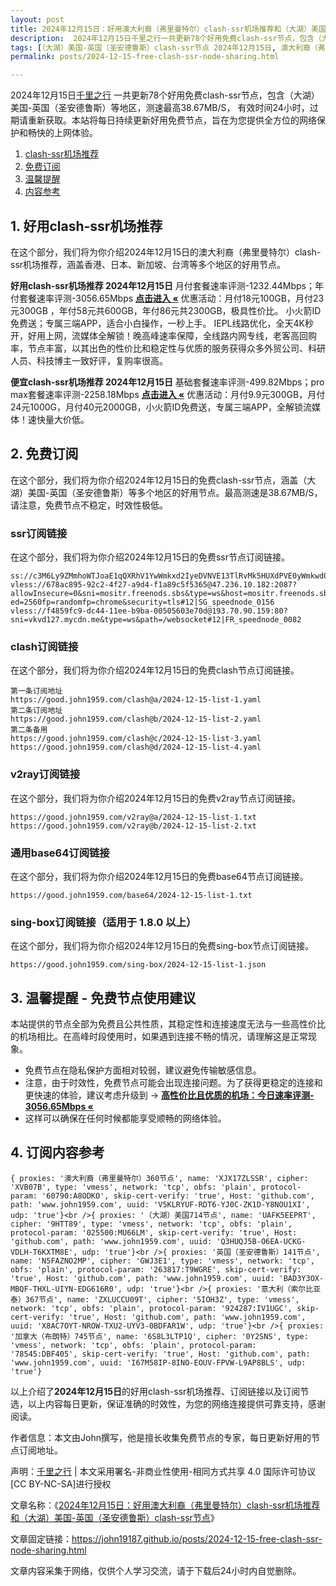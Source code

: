 ```yaml
---
layout: post
title: 2024年12月15日：好用澳大利裔（弗里曼特尔）clash-ssr机场推荐和（大湖）美国-英国（圣安德鲁斯）clash-ssr节点
description:  2024年12月15日千里之行一共更新78个好用免费clash-ssr节点，包含（大湖）美国-英国（圣安德鲁斯）等地区，测速最高38.67MB/S， 有效时间24小时，过期请重新获取。本站将每日持续更新好用免费节点，旨在为您提供全方位的网络保护和畅快的上网体验
tags: [（大湖）美国-英国（圣安德鲁斯）clash-ssr节点 2024年12月15日, 澳大利裔（弗里曼特尔）好用clash-ssr机场推荐 2024年12月15日]
permalink: posts/2024-12-15-free-clash-ssr-node-sharing.html

---
```



2024年12月15日[千里之行](https://john19187.github.io) 一共更新78个好用免费clash-ssr节点，包含（大湖）美国-英国（圣安德鲁斯）等地区，测速最高38.67MB/S， 有效时间24小时，过期请重新获取。本站将每日持续更新好用免费节点，旨在为您提供全方位的网络保护和畅快的上网体验。

1. [clash-ssr机场推荐](#1-好用clash-ssr机场推荐)
2. [免费订阅](#2-免费订阅)
3. [温馨提醒](#3-温馨提醒---免费节点使用建议)
4. [内容参考](#4-订阅内容参考)

## 1. 好用clash-ssr机场推荐

在这个部分，我们将为你介绍2024年12月15日的澳大利裔（弗里曼特尔）clash-ssr机场推荐，涵盖香港、日本、新加坡、台湾等多个地区的好用节点。

<div class="good cat1"><strong>好用clash-ssr机场推荐 2024年12月15日</strong> 月付套餐速率评测-1232.44Mbps；年付套餐速率评测-3056.65Mbps <strong><a href="https://good.john1959.com/lepl/2024-12-15" target="_blank">点击进入 «</a></strong> 优惠活动：月付18元100GB，月付23元300GB ，年付58元共600GB，年付86元共2300GB，极具性价比。 小火箭ID免费送；专属三端APP，适合小白操作，一秒上手。 IEPL线路优化，全天4K秒开，好用上网，流媒体全解锁！晚高峰速率保障，全线路内网专线，老客高回购率，节点丰富，以其出色的性价比和稳定性与优质的服务获得众多外贸公司、科研人员、科技博主一致好评，复购率很高。</div><div class="good cat2">

<strong>便宜clash-ssr机场推荐 2024年12月15日</strong> 基础套餐速率评测-499.82Mbps；pro max套餐速率评测-2258.18Mbps <strong><a href="https://good.john1959.com/cheap/2024-12-15" target="_blank">点击进入 «</a></strong> 优惠活动：月付9.9元300GB，月付24元1000G，月付40元2000GB，小火箭ID免费送，专属三端APP，全解锁流媒体！速快量大价低。</div>

## 2. 免费订阅

在这个部分，我们将为你介绍2024年12月15日的免费clash-ssr节点，涵盖（大湖）美国-英国（圣安德鲁斯）等多个地区的好用节点。最高测速是38.67MB/S，请注意，免费节点不稳定，时效性极低。

### ssr订阅链接

在这个部分，我们将为你介绍2024年12月15日的免费ssr节点订阅链接。

```
ss://c3M6Ly9ZMmhoWTJoaE1qQXRhV1YwWmkxd2IyeDVNVE13TlRvMk5HUXdPVE0yWmkwd016UmxMVFJsT0RJdE9EaGlPQzAxTmpneU56Z3pabVJsWldN@free.2weradf:36511#7%7C%F0%9F%87%B7%F0%9F%87%BA%20%E4%BF%84%E7%BD%97%E6%96%AF%2001%20%7C%201x%20RU
vless://678ac895-92c2-4f27-a9d4-f1a89c5f5365@47.236.10.182:2087?allowInsecure=0&sni=mositr.freenods.sbs&type=ws&host=mositr.freenods.sbs&path=/?ed=2560fp=randomfp=chrome&security=tls#12|SG_speednode_0156
vless://f4859fc9-dc44-11ee-b9ba-00505603e70d@193.70.90.159:80?sni=vkvd127.mycdn.me&type=ws&path=/websocket#12|FR_speednode_0082
```

### clash订阅链接

在这个部分，我们将为你介绍2024年12月15日的免费clash节点订阅链接。

```
第一条订阅地址
https://good.john1959.com/clash@a/2024-12-15-list-1.yaml
第二条订阅地址
https://good.john1959.com/clash@b/2024-12-15-list-2.yaml
第二条备用
https://good.john1959.com/clash@c/2024-12-15-list-3.yaml
https://good.john1959.com/clash@d/2024-12-15-list-4.yaml
```

### v2ray订阅链接

在这个部分，我们将为你介绍2024年12月15日的免费v2ray节点订阅链接。

```
https://good.john1959.com/v2ray@a/2024-12-15-list-1.txt
https://good.john1959.com/v2ray@b/2024-12-15-list-2.txt
```

### 通用base64订阅链接

在这个部分，我们将为你介绍2024年12月15日的免费base64节点订阅链接。

```
https://good.john1959.com/base64/2024-12-15-list-1.txt
```

### sing-box订阅链接（适用于 1.8.0 以上）

在这个部分，我们将为你介绍2024年12月15日的免费sing-box节点订阅链接。

```
https://good.john1959.com/sing-box/2024-12-15-list-1.json
```

## 3. 温馨提醒 - 免费节点使用建议

本站提供的节点全部为免费且公共性质，其稳定性和连接速度无法与一些高性价比的机场相比。在高峰时段使用时，如果遇到连接不畅的情况，请理解这是正常现象。

- 免费节点在隐私保护方面相对较弱，建议避免传输敏感信息。
- 注意，由于时效性，免费节点可能会出现连接问题。为了获得更稳定的连接和更快速的体验，建议考虑升级到 → <strong>[高性价比且优质的机场：今日速率评测- 3056.65Mbps «](https://good.john1959.com/lepl/2024-12-15)</strong>
- 这样可以确保在任何时候都能享受顺畅的网络体验。

## 4. 订阅内容参考

```
{ proxies: '澳大利裔（弗里曼特尔）360节点', name: 'XJX17ZLSSR', cipher: 'XVB07B', type: 'vmess', network: 'tcp', obfs: 'plain', protocol-param: '60790:A8ODKO', skip-cert-verify: 'true', Host: 'github.com', path: 'www.john1959.com', uuid: 'V5KLRYUF-RDT6-YJ0C-ZK1D-Y8NOU1XI', udp: 'true'}<br />{ proxies: '（大湖）美国714节点', name: 'UAFK5EEPRT', cipher: '9HTT89', type: 'vmess', network: 'tcp', obfs: 'plain', protocol-param: '025500:MU66LM', skip-cert-verify: 'true', Host: 'github.com', path: 'www.john1959.com', uuid: 'Q3HUQJ5B-O6EA-UCKG-VDLH-T6KXTM8E', udp: 'true'}<br />{ proxies: '英国（圣安德鲁斯）141节点', name: 'N5FAZNO2MP', cipher: 'GWJ3E1', type: 'vmess', network: 'tcp', obfs: 'plain', protocol-param: '263817:T9WGRE', skip-cert-verify: 'true', Host: 'github.com', path: 'www.john1959.com', uuid: 'BAD3Y3OX-MBQF-THXL-UIYN-EDG616R0', udp: 'true'}<br />{ proxies: '意大利（索尔比亚泰）367节点', name: 'ZXLUCCU09T', cipher: '5IOH3Z', type: 'vmess', network: 'tcp', obfs: 'plain', protocol-param: '924287:IV1UGC', skip-cert-verify: 'true', Host: 'github.com', path: 'www.john1959.com', uuid: 'X8AC7OYT-NROW-TXU2-UYV3-0BDFAR1W', udp: 'true'}<br />{ proxies: '加拿大（布朗特）745节点', name: '6S8L3LTP1Q', cipher: '0Y2SNS', type: 'vmess', network: 'tcp', obfs: 'plain', protocol-param: '78545:DBF405', skip-cert-verify: 'true', Host: 'github.com', path: 'www.john1959.com', uuid: 'I67M58IP-8INO-EOUV-FPVW-L9AP8BLS', udp: 'true'}
```

以上介绍了<strong>2024年12月15日</strong>的好用clash-ssr机场推荐、订阅链接以及订阅节选，以上内容每日更新，保证准确的时效性，为您的网络连接提供可靠支持，感谢阅读。

作者信息：本文由John撰写，他是擅长收集免费节点的专家，每日更新好用的节点订阅地址。

声明：[千里之行](https://john19187.github.io) | 本文采用署名-非商业性使用-相同方式共享 4.0 国际许可协议[CC BY-NC-SA]进行授权

文章名称：《[2024年12月15日：好用澳大利裔（弗里曼特尔）clash-ssr机场推荐和（大湖）美国-英国（圣安德鲁斯）clash-ssr节点](https://john19187.github.io/posts/2024-12-15-free-clash-ssr-node-sharing.html)》

文章固定链接：https://john19187.github.io/posts/2024-12-15-free-clash-ssr-node-sharing.html

文章内容采集于网络，仅供个人学习交流，请于下载后24小时内自觉删除。
